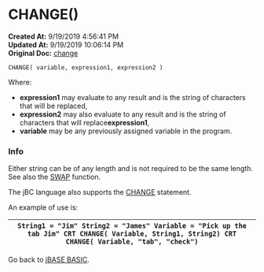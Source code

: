 # CHANGE()

**Created At:** 9/19/2019 4:56:41 PM  
**Updated At:** 9/19/2019 10:06:14 PM  
**Original Doc:** [change](https://docs.jbase.com/36868-jbase-basic/change)  


```
CHANGE( variable, expression1, expression2 )
```



Where:

- **expression1** may evaluate to any result and is the string of characters that will be replaced,
- **expression2** may also evaluate to any result and is the string of characters that will replace**expression1**,
- **variable** may be any previously assigned variable in the program.




### Info

Either string can be of any length and is not required to be the same length. See also the [SWAP](/36868-jbase-basic/278849-swap) function.

The jBC language also supports the [CHANGE](/36868-jbase-basic/264325-change) statement.


An example of use is:

| `String1 = "Jim" String2 = "James" Variable = "Pick up the tab Jim" CRT CHANGE( Variable, String1, String2) CRT CHANGE( Variable, "tab", "check")`<br> |
| --- |




Go back to [jBASE BASIC](263498-jbase-basic).
